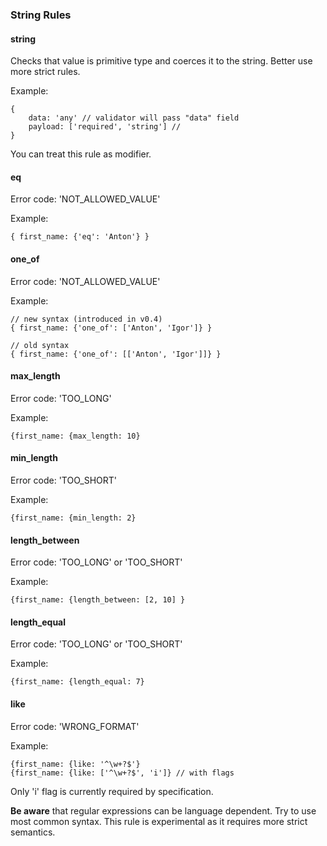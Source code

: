 ### String Rules

#### string

Checks that value is primitive type and coerces it to the string. Better use more strict rules.

Example:

```text
{
    data: 'any' // validator will pass "data" field
    payload: ['required', 'string'] //
}
```

You can treat this rule as modifier.

#### eq

Error code: 'NOT\_ALLOWED\_VALUE'

Example:

```text
{ first_name: {'eq': 'Anton'} }
```

#### one\_of

Error code: 'NOT\_ALLOWED\_VALUE'

Example:

```text
// new syntax (introduced in v0.4)
{ first_name: {'one_of': ['Anton', 'Igor']} }

// old syntax
{ first_name: {'one_of': [['Anton', 'Igor']]} }
```

#### max\_length

Error code: 'TOO\_LONG'

Example:

```text
{first_name: {max_length: 10}
```

#### min\_length

Error code: 'TOO\_SHORT'

Example:

```text
{first_name: {min_length: 2}
```

#### length\_between

Error code: 'TOO\_LONG' or 'TOO\_SHORT'

Example:

```text
{first_name: {length_between: [2, 10] }
```

#### length\_equal

Error code: 'TOO\_LONG' or 'TOO\_SHORT'

Example:

```text
{first_name: {length_equal: 7}
```

#### like

Error code: 'WRONG\_FORMAT'

Example:

```text
{first_name: {like: '^\w+?$'}
{first_name: {like: ['^\w+?$', 'i']} // with flags
```

Only 'i' flag is currently required by specification.

**Be aware** that regular expressions can be language dependent. Try to use most common syntax. This rule is experimental as it requires more strict semantics.

### 



